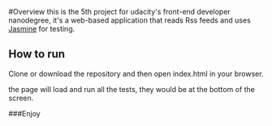 #Overview
this is the 5th project for udacity's front-end developer nanodegree, it's a web-based application that reads Rss feeds and uses [Jasmine](https://jasmine.github.io/) for testing.

## How to run
Clone or download the repository and then open index.html in your browser.

the page will load and run all the tests, they would be at the bottom of the screen.

###Enjoy
